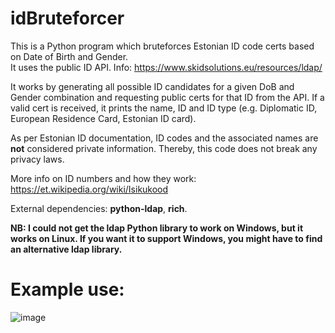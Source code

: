 # idBruteforcer
This is a Python program which bruteforces Estonian ID code certs based on Date of Birth and Gender.  
It uses the public ID API. Info: https://www.skidsolutions.eu/resources/ldap/
 
It works by generating all possible ID candidates for a given DoB and Gender combination and requesting public certs for that ID from the API. If a valid cert is received, it prints the name, ID and ID type (e.g. Diplomatic ID, European Residence Card, Estonian ID card).  

As per Estonian ID documentation, ID codes and the associated names are **not** considered private information. Thereby, this code does not break any privacy laws.  

More info on ID numbers and how they work: https://et.wikipedia.org/wiki/Isikukood  

External dependencies: **python-ldap**, **rich**.

**NB: I could not get the ldap Python library to work on Windows, but it works on Linux. If you want it to support Windows, you might have to find an alternative ldap library.**

# Example use:
![image](https://github.com/karl-k-m/idBruteforcer/assets/74490726/c481b43b-08e8-41d7-b570-7fba01e7e4e7)
